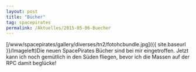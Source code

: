 ```yaml
---
layout: post
title: "Bücher"
tag: spacepirates
permalink: /Aktuelles/2015-05-06-Buecher
---
```



[/www/spacepirates/gallery/diverses/tn2/fotohcbundle.jpg]({{ site.baseurl }}/Imageleft)Die neuen SpacePirates Bücher sind bei mir eingetroffen. Jetzt kann ich noch gemütlich in den Süden fliegen, bevor ich die Massen auf der RPC damit beglücke!


